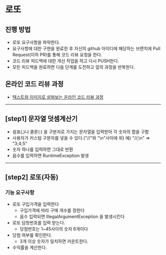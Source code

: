 # 로또
## 진행 방법
* 로또 요구사항을 파악한다.
* 요구사항에 대한 구현을 완료한 후 자신의 github 아이디에 해당하는 브랜치에 Pull Request(이하 PR)를 통해 코드 리뷰 요청을 한다.
* 코드 리뷰 피드백에 대한 개선 작업을 하고 다시 PUSH한다.
* 모든 피드백을 완료하면 다음 단계를 도전하고 앞의 과정을 반복한다.

## 온라인 코드 리뷰 과정
* [텍스트와 이미지로 살펴보는 온라인 코드 리뷰 과정](https://github.com/next-step/nextstep-docs/tree/master/codereview)

---
## [step1] 문자열 덧셈계산기
* 쉼표(,)나 콜론(:) 을 구분자로 가지는 문자열을 입력받아 각 숫자의 합을 구함
* 사용자가 커스텀 구분자를 넣을 수 있다.("//"와 "\n"사이에 위) 
    예) "//;\n"   => "3;4;5"
* 숫자 하나를 입력하면 그대로 반환
* 음수를 입력하면 RuntimeException 발생

---
## [step2] 로또(자동)
### 기능 요구사항
* 로또 구입가격을 입력한다
    * 구입가격에 따라 구매 개수를 정한다
    * 음수 입력되면 IllegalArgumentException 을 발생시킨다
* 로또 담청번호를 입력 받는다.
    * 당첨번호는 1~45사이의 숫자 6개이다
* 당첨 여부를 확인한다.
    * 3개 이상 숫자가 일치하면 카운트한다.
* 수익률을 계산한다.
